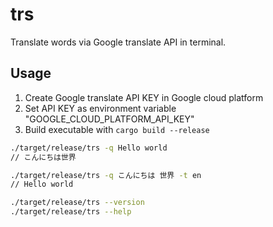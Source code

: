 # trs

Translate words via Google translate API in terminal.

## Usage

1. Create Google translate API KEY in Google cloud platform
1. Set API KEY as environment variable "GOOGLE_CLOUD_PLATFORM_API_KEY"
1. Build executable with `cargo build --release`

```bash
./target/release/trs -q Hello world
// こんにちは世界

./target/release/trs -q こんにちは 世界 -t en
// Hello world

./target/release/trs --version 
./target/release/trs --help 
``` 